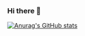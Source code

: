 ### Hi there 👋

[![Anurag's GitHub stats](https://github-readme-stats.vercel.app/api?username=tjrkdgnl)](https://github.com/anuraghazra/github-readme-stats)



<!--
**tjrkdgnl/tjrkdgnl** is a ✨ _special_ ✨ repository because its `README.md` (this file) appears on your GitHub profile.

Here are some ideas to get you started:

- 🔭 I’m currently working on ...
- 🌱 I’m currently learning ...
- 👯 I’m looking to collaborate on ...
- 🤔 I’m looking for help with ...
- 💬 Ask me about ...
- 📫 How to reach me: ...
- 😄 Pronouns: ...
- ⚡ Fun fact: ...
-->
